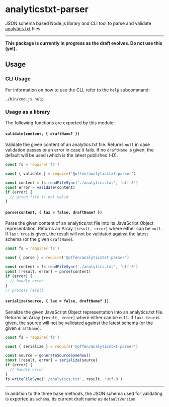 # analyticstxt-parser

JSON schema based Node.js library and CLI tool to parse and validate [analytics.txt][] files.

[analytics.txt]: https://www.analyticstxt.org

---

__This package is currently in progress as the draft evolves. Do not use this (yet).__

## Usage

### CLI Usage

For information on how to use the CLI, refer to the `help` subcommand:

```
./bin/cmd.js help
```

### Usage as a library

The following functions are exported by this module:

#### `validate(content, { draftName? })`

Validate the given content of an analytics.txt file. Returns `null` in case validation passes or an error in case it fails. If no `draftName` is given, the default will be used (which is the latest published I-D).

```js
const fs = require('fs')

const { validate } = require('@offen/analyticstxt-parser')

const content = fs.readFileSync('./analytics.txt', 'utf-8')
const error = validate(content)
if (error) {
  // given file is not valid
}
```

#### `parse(content, { lax = false, draftName? })`

Parse the given content of an analytics.txt file into its JavaScript Object representation. Returns an Array `[result, error]` where either can be `null`. If `lax: true` is given, the result will not be validated against the latest schema (or the given `draftName`).

```js
const fs = require('fs')

const { parse } = require('@offen/analyticstxt-parser')

const content = fs.readFileSync('./analytics.txt', 'utf-8')
const [result, error] = parse(content)
if (error) {
  // handle error
}
// process result
```

#### `serialize(source, { lax = false, draftName? })`

Serialize the given JavaScript Object representation into an analytics.txt file. Returns an Array `[result, error]` where either can be `null`. If `lax: true` is given, the source will not be validated against the latest schema (or the given `draftName`).

```js
const fs = require('fs')

const { serialize } = require('@offen/analyticstxt-parser')

const source = generateSourceSomehow()
const [result, error] = serialize(source)
if (error) {
  // handle error
}
fs.writeFileSync('./analytics.txt', result, 'utf-8')
```

---

In addition to the three base methods, the JSON schema used for validating is exported as `schema`, its current draft name as `defaultVersion`.
